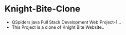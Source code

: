 # Knight-Bite-Clone

* QSpiders java Full Stack Development Web Project-1...
* This Project is a clone of Knight Bite Website..
